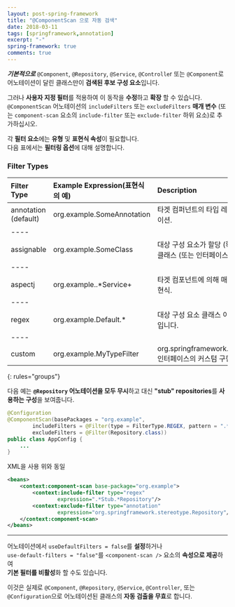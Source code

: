 ```yaml
---
layout: post-spring-framework
title: "@ComponentScan 으로 자동 검색"
date: 2018-03-11
tags: [springframework,annotation]
excerpt: "-"
spring-framework: true
comments: true
---
```


***기본적으로*** `@Component`, `@Repository`, `@Service`, `@Controlle`r 또는 `@Component`로
어노테이션이 달린 클래스만이 **검색된 후보 구성 요소**입니다.  

그러나 **사용자 지정 필터**를 적용하여 이 동작을 **수정**하고 **확장** 할 수 있습니다.  
`@ComponentScan` 어노테이션의 `includeFilters` 또는 `excludeFilters` **매개 변수**
(또는 `component-scan` 요소의 `include-filter` 또는 `exclude-filter` 하위 요소)로 추가하십시오.  

각 **필터 요소**에는 **유형** 및 **표현식 속성**이 필요합니다.  
다음 표에서는 **필터링 옵션**에 대해 설명합니다.  

### Filter Types

|Filter Type|Example Expression(표현식의 예)|Description|
|:----------|:-----------------|:-----------|
|annotation (default)|org.example.SomeAnnotation|타겟 컴퍼넌트의 타입 레벨에 존재하는 어노테이션.|
|----
|assignable|org.example.SomeClass|대상 구성 요소가 할당 (확장 / 구현) 될 수있는 클래스 (또는 인터페이스)입니다.|
|----
|aspectj|org.example..\*Service+|타겟 컴포넌트에 의해 매치 될 AspectJ 타입 표현식.|
|----
|regex|org\.example\.Default.\*|대상 구성 요소 클래스 이름과 일치하는 정규식입니다.|
|----
|custom|org.example.MyTypeFilter|org.springframework.core.type.TypeFilter  인터페이스의 커스텀 구현입니다.|
{: rules="groups"}

다음 예는 **`@Repository` 어노테이션을 모두 무시**하고 대신 **"stub" repositories**를 **사용하는 구성**을 보여줍니다.  
~~~java
@Configuration
@ComponentScan(basePackages = "org.example",
        includeFilters = @Filter(type = FilterType.REGEX, pattern = ".*Stub.*Repository"),
        excludeFilters = @Filter(Repository.class))
public class AppConfig {
    ...
}
~~~
XML을 사용 위와 동일
~~~xml
<beans>
    <context:component-scan base-package="org.example">
        <context:include-filter type="regex"
                expression=".*Stub.*Repository"/>
        <context:exclude-filter type="annotation"
                expression="org.springframework.stereotype.Repository"/>
    </context:component-scan>
</beans>
~~~

---

어노테이션에서 `useDefaultFilters = false`를 **설정**하거나  
`use-default-filters = "false"`를 `<component-scan />` 요소의 **속성으로 제공**하여  
**기본 필터를 비활성**화 할 수도 있습니다.  

이것은 실제로 `@Component`, `@Repository`, `@Service`, `@Controller`, 또는  
`@Configuration`으로 어노테이션된 클래스의 **자동 검출을 무효**로 합니다.
